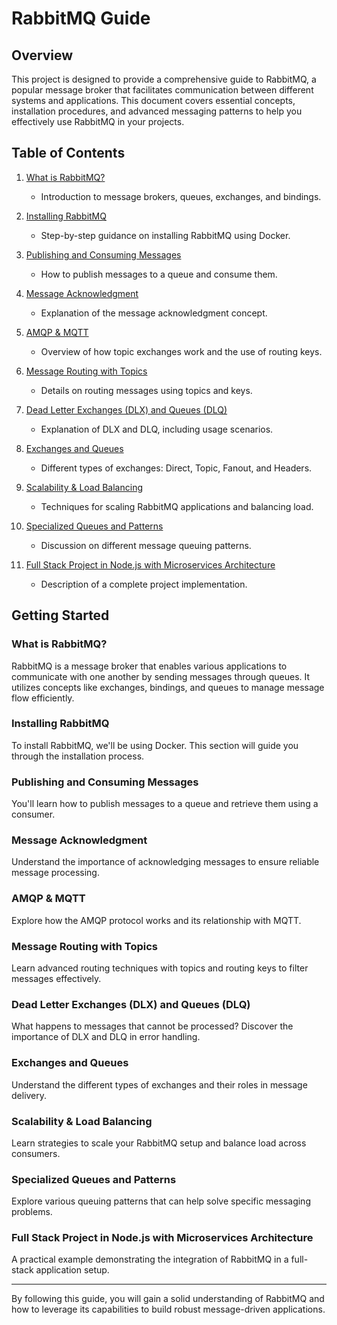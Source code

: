 # RabbitMQ Guide  

## Overview  

This project is designed to provide a comprehensive guide to RabbitMQ, a popular message broker that facilitates communication between different systems and applications. This document covers essential concepts, installation procedures, and advanced messaging patterns to help you effectively use RabbitMQ in your projects.  

## Table of Contents  

1. [What is RabbitMQ?](#what-is-rabbitmq)  
   - Introduction to message brokers, queues, exchanges, and bindings.  
  
2. [Installing RabbitMQ](#installing-rabbitmq)  
   - Step-by-step guidance on installing RabbitMQ using Docker.  

3. [Publishing and Consuming Messages](#publishing-and-consuming-messages)  
   - How to publish messages to a queue and consume them.  

4. [Message Acknowledgment](#message-acknowledgment)  
   - Explanation of the message acknowledgment concept.  

5. [AMQP & MQTT](#amqp--mqtt)  
   - Overview of how topic exchanges work and the use of routing keys.  

6. [Message Routing with Topics](#message-routing-with-topics)  
   - Details on routing messages using topics and keys.  

7. [Dead Letter Exchanges (DLX) and Queues (DLQ)](#dead-letter-exchanges-dlx-and-queues-dlq)  
   - Explanation of DLX and DLQ, including usage scenarios.  

8. [Exchanges and Queues](#exchanges-and-queues)  
   - Different types of exchanges: Direct, Topic, Fanout, and Headers.  

9. [Scalability & Load Balancing](#scalability--load-balancing)  
   - Techniques for scaling RabbitMQ applications and balancing load.  

10. [Specialized Queues and Patterns](#specialized-queues-and-patterns)  
    - Discussion on different message queuing patterns.  

11. [Full Stack Project in Node.js with Microservices Architecture](#full-stack-project-in-nodejs-with-microservices-architecture)  
    - Description of a complete project implementation.  

## Getting Started  

### What is RabbitMQ?  
RabbitMQ is a message broker that enables various applications to communicate with one another by sending messages through queues. It utilizes concepts like exchanges, bindings, and queues to manage message flow efficiently.  

### Installing RabbitMQ  
To install RabbitMQ, we'll be using Docker. This section will guide you through the installation process.  

### Publishing and Consuming Messages  
You'll learn how to publish messages to a queue and retrieve them using a consumer.  

### Message Acknowledgment  
Understand the importance of acknowledging messages to ensure reliable message processing.  

### AMQP & MQTT  
Explore how the AMQP protocol works and its relationship with MQTT.  

### Message Routing with Topics  
Learn advanced routing techniques with topics and routing keys to filter messages effectively.  

### Dead Letter Exchanges (DLX) and Queues (DLQ)  
What happens to messages that cannot be processed? Discover the importance of DLX and DLQ in error handling.  

### Exchanges and Queues  
Understand the different types of exchanges and their roles in message delivery.  

### Scalability & Load Balancing  
Learn strategies to scale your RabbitMQ setup and balance load across consumers.  

### Specialized Queues and Patterns  
Explore various queuing patterns that can help solve specific messaging problems.  

### Full Stack Project in Node.js with Microservices Architecture  
A practical example demonstrating the integration of RabbitMQ in a full-stack application setup.  

---  

By following this guide, you will gain a solid understanding of RabbitMQ and how to leverage its capabilities to build robust message-driven applications.
